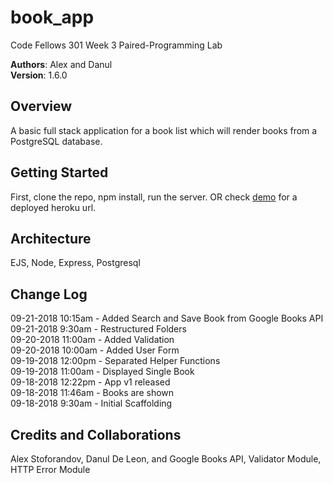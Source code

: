 # book_app

Code Fellows 301 Week 3 Paired-Programming Lab

**Authors**: Alex and Danul</br>
**Version**: 1.6.0

## Overview

A basic full stack application for a book list which will render books from a PostgreSQL database.

## Getting Started

First, clone the repo, npm install, run the server. OR check [demo](http://alex-danul-bookapp.herokuapp.com/) for a deployed heroku url.

## Architecture

EJS, Node, Express, Postgresql

## Change Log

09-21-2018 10:15am - Added Search and Save Book from Google Books API</br>
09-21-2018 9:30am - Restructured Folders</br>
09-20-2018 11:00am - Added Validation</br>
09-20-2018 10:00am - Added User Form</br>
09-19-2018 12:00pm - Separated Helper Functions</br>
09-19-2018 11:00am - Displayed Single Book</br>
09-18-2018 12:22pm - App v1 released</br>
09-18-2018 11:46am - Books are shown</br>
09-18-2018 9:30am - Initial Scaffolding

## Credits and Collaborations

Alex Stoforandov, Danul De Leon, and Google Books API, Validator Module, HTTP Error Module
